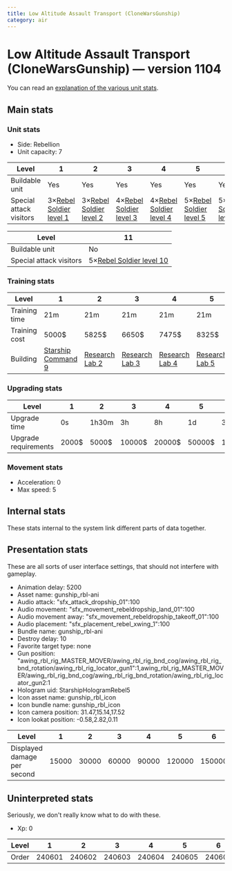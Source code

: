```yaml
---
title: Low Altitude Assault Transport (CloneWarsGunship)
category: air
---
```


# Low Altitude Assault Transport (CloneWarsGunship) — version 1104

You can read an [explanation  of the various unit stats](unitexplained.md).

## Main stats

### Unit stats

  * Side: Rebellion
  * Unit capacity: 7

|Level                  |1                                              |2                                              |3                                              |4                                              |5                                              |6                                              |7                                              |8                                              |9                                              |10                                              |
|-----------------------|-----------------------------------------------|-----------------------------------------------|-----------------------------------------------|-----------------------------------------------|-----------------------------------------------|-----------------------------------------------|-----------------------------------------------|-----------------------------------------------|-----------------------------------------------|------------------------------------------------|
|Buildable unit         |Yes                                            |Yes                                            |Yes                                            |Yes                                            |Yes                                            |Yes                                            |Yes                                            |Yes                                            |Yes                                            |Yes                                             |
|Special attack visitors|3×[Rebel Soldier level 1](SoldierDropship.html)|3×[Rebel Soldier level 2](SoldierDropship.html)|4×[Rebel Soldier level 3](SoldierDropship.html)|4×[Rebel Soldier level 4](SoldierDropship.html)|5×[Rebel Soldier level 5](SoldierDropship.html)|5×[Rebel Soldier level 6](SoldierDropship.html)|5×[Rebel Soldier level 7](SoldierDropship.html)|5×[Rebel Soldier level 8](SoldierDropship.html)|5×[Rebel Soldier level 9](SoldierDropship.html)|5×[Rebel Soldier level 10](SoldierDropship.html)|


|Level                  |11                                              |
|-----------------------|------------------------------------------------|
|Buildable unit         |No                                              |
|Special attack visitors|5×[Rebel Soldier level 10](SoldierDropship.html)|


### Training stats

|Level        |1                                           |2                                     |3                                     |4                                     |5                                     |6                                     |7                                     |8                                     |9                                     |10-11                                  |
|-------------|--------------------------------------------|--------------------------------------|--------------------------------------|--------------------------------------|--------------------------------------|--------------------------------------|--------------------------------------|--------------------------------------|--------------------------------------|---------------------------------------|
|Training time|21m                                         |21m                                   |21m                                   |21m                                   |21m                                   |28m                                   |28m                                   |35m                                   |35m                                   |42m                                    |
|Training cost|5000$                                       |5825$                                 |6650$                                 |7475$                                 |8325$                                 |9150$                                 |9975$                                 |10800$                                |11650$                                |12475$                                 |
|Building     |[Starship Command 9](rebelFleetCommand.html)|[Research Lab 2](rebelOffenseLab.html)|[Research Lab 3](rebelOffenseLab.html)|[Research Lab 4](rebelOffenseLab.html)|[Research Lab 5](rebelOffenseLab.html)|[Research Lab 6](rebelOffenseLab.html)|[Research Lab 7](rebelOffenseLab.html)|[Research Lab 8](rebelOffenseLab.html)|[Research Lab 9](rebelOffenseLab.html)|[Research Lab 10](rebelOffenseLab.html)|


### Upgrading stats

|Level               |1    |2    |3     |4     |5     |6      |7      |8      |9       |10-11   |
|--------------------|-----|-----|------|------|------|-------|-------|-------|--------|--------|
|Upgrade time        |0s   |1h30m|3h    |8h    |1d    |3d     |5d     |1w     |1w3d    |2w      |
|Upgrade requirements|2000$|5000$|10000$|20000$|50000$|135000$|225000$|450000$|1500000$|2500000$|


### Movement stats

  * Acceleration: 0
  * Max speed: 5

## Internal stats

These stats internal to the system link different parts of data together.


## Presentation stats

These are all sorts of user interface settings, that should not interfere with gameplay.

  * Animation delay: 5200
  * Asset name: gunship_rbl-ani
  * Audio attack: "sfx_attack_dropship_01":100
  * Audio movement: "sfx_movement_rebeldropship_land_01":100
  * Audio movement away: "sfx_movement_rebeldropship_takeoff_01":100
  * Audio placement: "sfx_placement_rebel_xwing_1":100
  * Bundle name: gunship_rbl-ani
  * Destroy delay: 10
  * Favorite target type: none
  * Gun position: "awing_rbl_rig_MASTER_MOVER/awing_rbl_rig_bnd_cog/awing_rbl_rig_bnd_rotation/awing_rbl_rig_locator_gun1":1,awing_rbl_rig_MASTER_MOVER/awing_rbl_rig_bnd_cog/awing_rbl_rig_bnd_rotation/awing_rbl_rig_locator_gun2:1
  * Hologram uid: StarshipHologramRebel5
  * Icon asset name: gunship_rbl_icon
  * Icon bundle name: gunship_rbl_icon
  * Icon camera position: 31.47,15.14,17.52
  * Icon lookat position: -0.58,2.82,0.11

|Level                      |1    |2    |3    |4    |5     |6     |7     |8     |9     |10-11 |
|---------------------------|-----|-----|-----|-----|------|------|------|------|------|------|
|Displayed damage per second|15000|30000|60000|90000|120000|150000|180000|210000|240000|270000|


## Uninterpreted stats

Seriously, we don't really know what to do with these.

  * Xp: 0

|Level|1     |2     |3     |4     |5     |6     |7     |8     |9     |10-11 |
|-----|------|------|------|------|------|------|------|------|------|------|
|Order|240601|240602|240603|240604|240605|240606|240607|240608|240609|240610|


